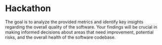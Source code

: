 # Hackathon
The goal is to analyze the provided metrics and identify key insights regarding the overall quality of the software. Your findings will be crucial in making informed decisions about areas that need improvement, potential risks, and the overall health of the software codebase.
